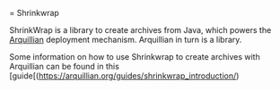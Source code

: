 = Shrinkwrap

ShrinkWrap is a library to create archives from Java, which powers the [Arquillian]([url](https://github.com/arquillian)) 
deployment mechanism. Arquillian in turn is a library.

Some information on how to use Shrinkwrap to create archives with Arquillian can be found in this [guide[(https://arquillian.org/guides/shrinkwrap_introduction/)
